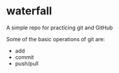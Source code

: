 # waterfall
A simple repo for practicing git and GitHub

Some of the basic operations of git are:
- add
- commit
- push/pull
